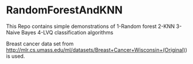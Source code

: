 # RandomForestAndKNN
This Repo contains simple demonstrations of 
1-Random forest
2-KNN
3-Naive Bayes
4-LVQ classification algorithms

Breast cancer data set from http://mlr.cs.umass.edu/ml/datasets/Breast+Cancer+Wisconsin+(Original)) is used.
